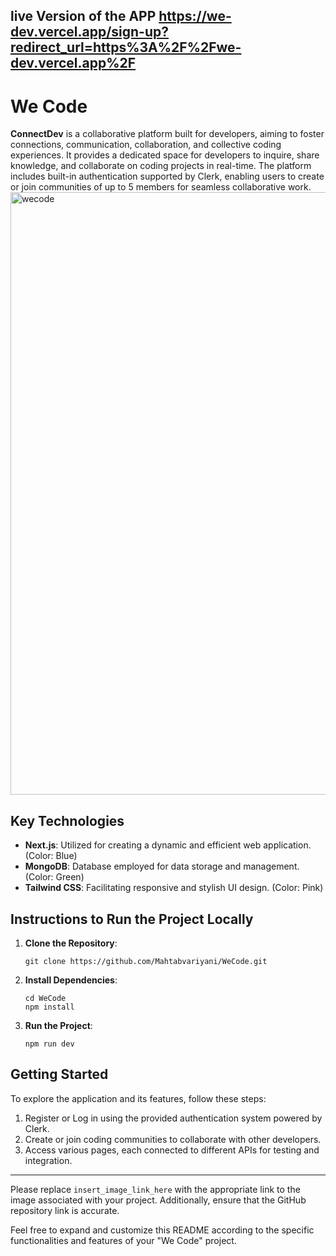 
live Version of the APP https://we-dev.vercel.app/sign-up?redirect_url=https%3A%2F%2Fwe-dev.vercel.app%2F
---

# We Code

**ConnectDev** is a collaborative platform built for developers, aiming to foster connections, communication, collaboration, and collective coding experiences. It provides a dedicated space for developers to inquire, share knowledge, and collaborate on coding projects in real-time. The platform includes built-in authentication supported by Clerk, enabling users to create or join communities of up to 5 members for seamless collaborative work.
<img width="964" alt="wecode" src="https://github.com/Mahtabvariyani/WeCode/assets/108659794/63af8779-88cf-4acf-9a93-16908cbc9dca">



## Key Technologies

- **Next.js**: Utilized for creating a dynamic and efficient web application. (Color: Blue)
- **MongoDB**: Database employed for data storage and management. (Color: Green)
- **Tailwind CSS**: Facilitating responsive and stylish UI design. (Color: Pink)


## Instructions to Run the Project Locally

1. **Clone the Repository**:
    ```
    git clone https://github.com/Mahtabvariyani/WeCode.git
    ```

2. **Install Dependencies**:
    ```
    cd WeCode
    npm install
    ```

3. **Run the Project**:
    ```
    npm run dev
    ```

## Getting Started

To explore the application and its features, follow these steps:

1. Register or Log in using the provided authentication system powered by Clerk.
2. Create or join coding communities to collaborate with other developers.
3. Access various pages, each connected to different APIs for testing and integration.

---

Please replace `insert_image_link_here` with the appropriate link to the image associated with your project. Additionally, ensure that the GitHub repository link is accurate.

Feel free to expand and customize this README according to the specific functionalities and features of your "We Code" project.
